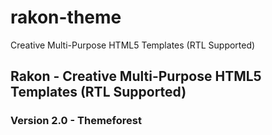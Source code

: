 # rakon-theme
Creative Multi-Purpose HTML5 Templates (RTL Supported)

## Rakon - Creative Multi-Purpose HTML5 Templates (RTL Supported)

### Version 2.0 - Themeforest
